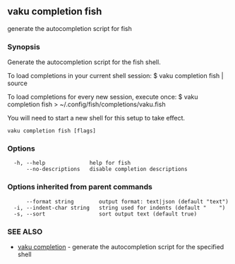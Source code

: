 ## vaku completion fish

generate the autocompletion script for fish

### Synopsis


Generate the autocompletion script for the fish shell.

To load completions in your current shell session:
$ vaku completion fish | source

To load completions for every new session, execute once:
$ vaku completion fish > ~/.config/fish/completions/vaku.fish

You will need to start a new shell for this setup to take effect.


```
vaku completion fish [flags]
```

### Options

```
  -h, --help              help for fish
      --no-descriptions   disable completion descriptions
```

### Options inherited from parent commands

```
      --format string        output format: text|json (default "text")
  -i, --indent-char string   string used for indents (default "    ")
  -s, --sort                 sort output text (default true)
```

### SEE ALSO

* [vaku completion](vaku_completion.md)	 - generate the autocompletion script for the specified shell

